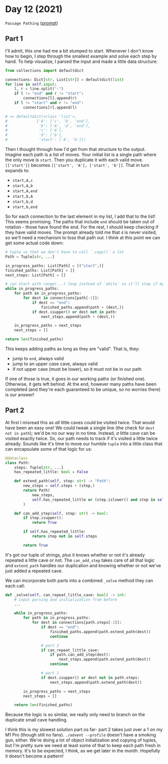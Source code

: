 # Day 12 (2021)

`Passage Pathing` ([prompt](https://adventofcode.com/2021/day/12))

## Part 1

I'll admit, this one had me a bit stumped to start. Whenever I don't know how to begin, I step through the smallest example and solve each step by hand. To help visualize, I parsed the input and made a little data structure:

```py
from collections import defaultdict

connections: Dict[str, List[str]] = defaultdict(list)
for line in self.input:
    l, r = line.split("-")
    if l != "end" and r != "start":
        connections[l].append(r)
    if l != "start" and r != "end":
        connections[r].append(l)

# => defaultdict(<class 'list'>,
#             {'A': ['c', 'b', 'end'],
#              'b': ['A', 'd', 'end'],
#              'c': ['A'],
#              'd': ['b'],
#              'start': ['A', 'b']})
```

Then I thought through how I'd get from that structure to the output. Imagine each path is a list of moves. Your initial list is a single path where the only move is `start`. Then you duplicate it with each valid move. `[['start']]` becomes `[['start', 'A'], ['start', 'b']]`. That in turn expands to:

- `start,A,c`
- `start,A,b`
- `start,A,end`
- `start,b,A`
- `start,b,d`
- `start,b,end`

So for each connection to the last element in my list, I add that to the list! This seems promising. The paths that include `end` should be taken out of rotation - those have found the end. For the rest, I should keep checking if they have valid moves. The prompt already told me that `d` is never visited, so we'll need a mechanism to toss that path out. I think at this point we can get some actual code down:

```py
# tuple so that we don't have to call `.copy()` a lot
Path = Tuple[str, ...]

in_progress_paths: List[Path] = [("start",)]
finished_paths: List[Path] = []
next_steps: List[Path] = []

# can start with range(...) loop instead of `while` so it'll stop if my loop conditions aren't right
while in_progress_paths:
    for path in in_progress_paths:
        for dest in connections[path[-1]]:
            if dest == "end":
                finished_paths.append(path + (dest,))
            if dest.isupper() or dest not in path:
                next_steps.append(path + (dest,))

    in_progress_paths = next_steps
    next_steps = []

return len(finished_paths)
```

This keeps adding paths as long as they are "valid". That is, they:

- jump to `end`, always valid
- jump to an upper case cave, always valid
- if not upper case (must be lower), so it must not be in our path

If one of those is true, it goes in our working paths (or finished one). Otherwise, it gets left behind. At the end, however many paths have been completed (and they're each guaranteed to be unique, so no worries there) is our answer!

## Part 2

At first I misread this as _all_ little caves could be visited twice. That would have been an easy one! We could tweak a single line (the check for `dest not in path`); we'd be no our way in no time. Instead, _a_ little cave can be visited exactly twice. So, our path needs to track if it's visited a little twice already. Sounds like it's time to move our humble `tuple` into a little class that can encapsulate some of that logic for us:

```py
@dataclass
class Path:
    steps: Tuple[str, ...]
    has_repeated_little: bool = False

    def extend_path(self, step: str) -> "Path":
        new_steps = self.steps + (step,)
        return Path(
            new_steps,
            self.has_repeated_little or (step.islower() and step in self.steps),
        )

    def can_add_step(self, step: str) -> bool:
        if step.isupper():
            return True

        if self.has_repeated_little:
            return step not in self.steps

        return True
```

It's got our tuple of strings, plus it knows whether or not it's already repeated a little cave or not. The `can_add_step` takes care of all that logic and `extend_path` handles our duplication and knowing whether or not we've just added a repeated cave.

We can incorporate both parts into a combined `_solve` method they can each call:

```py
def _solve(self, can_repeat_little_cave: bool) -> int:
    # input parsing and initialization from before
    ...

    while in_progress_paths:
        for path in in_progress_paths:
            for dest in connections[path.steps[-1]]:
                if dest == "end":
                    finished_paths.append(path.extend_path(dest))
                    continue

                # part 2
                if can_repeat_little_cave:
                    if path.can_add_step(dest):
                        next_steps.append(path.extend_path(dest))
                    continue

                # part 1
                if dest.isupper() or dest not in path.steps:
                    next_steps.append(path.extend_path(dest))

        in_progress_paths = next_steps
        next_steps = []

    return len(finished_paths)
```

Because the logic is so similar, we really only need to branch on the duplicate small cave handling.

I think this is my slowest solution part os far- part 2 takes just over a 1 on my M1 Pro (though still no fans). `./advent --profile` doesn't have a smoking gun, either. We're doing a lot of object initialization and copying of tuples, but I'm pretty sure we need at least some of that to keep each path fresh in memory. It's to be expected, I think, as we get later in the month. Hopefully it doesn't become a pattern!
